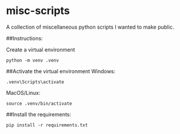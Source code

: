 # misc-scripts
A collection of miscellaneous python scripts I wanted to make public.

##Instructions:

Create a virtual environment
```
python -m venv .venv
```

##Activate the virtual environment
Windows:

```
.venv\Scripts\activate
```
MacOS/Linux:

```
source .venv/bin/activate
```

##Install the requirements:
```
pip install -r requirements.txt
```